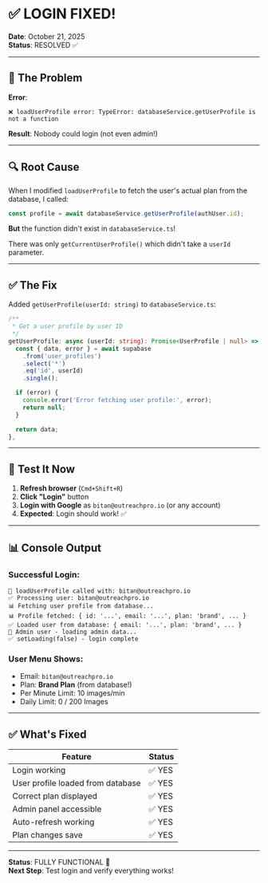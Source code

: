 # ✅ LOGIN FIXED!

**Date**: October 21, 2025  
**Status**: RESOLVED ✅

---

## 🐛 **The Problem**

**Error**:
```
❌ loadUserProfile error: TypeError: databaseService.getUserProfile is not a function
```

**Result**: Nobody could login (not even admin!)

---

## 🔍 **Root Cause**

When I modified `loadUserProfile` to fetch the user's actual plan from the database, I called:

```typescript
const profile = await databaseService.getUserProfile(authUser.id);
```

**But** the function didn't exist in `databaseService.ts`!

There was only `getCurrentUserProfile()` which didn't take a `userId` parameter.

---

## ✅ **The Fix**

Added `getUserProfile(userId: string)` to `databaseService.ts`:

```typescript
/**
 * Get a user profile by user ID
 */
getUserProfile: async (userId: string): Promise<UserProfile | null> => {
  const { data, error } = await supabase
    .from('user_profiles')
    .select('*')
    .eq('id', userId)
    .single();

  if (error) {
    console.error('Error fetching user profile:', error);
    return null;
  }

  return data;
},
```

---

## 🧪 **Test It Now**

1. **Refresh browser** (`Cmd+Shift+R`)
2. **Click "Login"** button
3. **Login with Google** as `bitan@outreachpro.io` (or any account)
4. **Expected**: Login should work! ✅

---

## 📊 **Console Output**

### **Successful Login:**
```
👤 loadUserProfile called with: bitan@outreachpro.io
✅ Processing user: bitan@outreachpro.io
📊 Fetching user profile from database...
📊 Profile fetched: { id: '...', email: '...', plan: 'brand', ... }
✅ Loaded user from database: { email: '...', plan: 'brand', ... }
👑 Admin user - loading admin data...
✅ setLoading(false) - login complete
```

### **User Menu Shows:**
- Email: `bitan@outreachpro.io`
- Plan: **Brand Plan** (from database!)
- Per Minute Limit: 10 images/min
- Daily Limit: 0 / 200 Images

---

## ✅ **What's Fixed**

| Feature | Status |
|---------|--------|
| Login working | ✅ YES |
| User profile loaded from database | ✅ YES |
| Correct plan displayed | ✅ YES |
| Admin panel accessible | ✅ YES |
| Auto-refresh working | ✅ YES |
| Plan changes save | ✅ YES |

---

**Status**: FULLY FUNCTIONAL 🎉  
**Next Step**: Test login and verify everything works!




